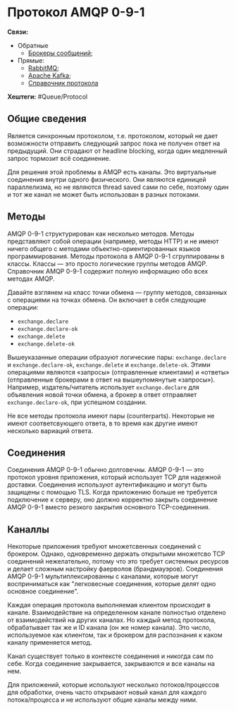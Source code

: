 
# Протокол AMQP 0-9-1

**Связи:**
- Обратные
	- [Брокеры сообщений](queue-broker);
- Прямые:
	- [RabbitMQ](rabbit-mq.md);
	- [Apache Kafka](apache-kafka.md);
	- [Справочник протокола](https://www.rabbitmq.com/amqp-0-9-1-reference)

**Хештеги:** #Queue/Protocol 

## Общие сведения

Является синхронным протоколом, т.е. протоколом, который не дает возможности отправить следующий запрос пока не получен ответ на предыдущий. Они страдают от headline blocking, когда один медленный запрос тормозит всё соединение.

Для решения этой проблемы в AMQP есть каналы. Это виртуальные соединения внутри одного физического. Они являются единицей параллелизма, но не являются thread saved сами по себе, поэтому один и тот же канал не может быть использован в разных потоками.

## Методы

AMQP 0-9-1 структурирован как несколько методов. Методы представляют собой операции (например, методы HTTP) и не имеют ничего общего с методами объектно-ориентированных языков программирования. Методы протокола в AMQP 0-9-1 сгруппированы в классы. Классы — это просто логические группы методов AMQP. Справочник AMQP 0-9-1 содержит полную информацию обо всех методах AMQP.

Давайте взглянем на класс точки обмена — группу методов, связанных с операциями на точках обмена. Он включает в себя следующие операции:

- `exchange.declare`
- `exchange.declare-ok`
- `exchange.delete`
- `exchange.delete-ok`

Вышеуказанные операции образуют логические пары: `exchange.declare` и `exchange.declare-ok`, `exchange.delete` и `exchange.delete-ok`. Этими операциями являются «запросы» (отправленные клиентами) и «ответы» (отправленные брокерами в ответ на вышеупомянутые «запросы»). Например, издатель/читатель использует `exchange.declare` для объявления новой точки обмена, а брокер в ответ отправляет `exchange.declare-ok`, при успешном создании.

Не все методы протокола имеют пары (counterparts). Некоторые не имеют соответсвующего ответа, в то время как другие имеют несколько вариаций ответа.

## Соединения

Соединения AMQP 0-9-1 обычно долговечны. AMQP 0-9-1 — это протокол уровня приложения, который использует TCP для надежной доставки. Соединения используют аутентификацию и могут быть защищены с помощью TLS. Когда приложению больше не требуется подключение к серверу, оно должно корректно закрыть соединение AMQP 0-9-1 вместо резкого закрытия основного TCP-соединения.

## Каналлы

Некоторые приложения требуют множетсвенных соединений с брокером. Однако, одновременно держать открытыми множетсво TCP соединений нежелательно, потому что это требует системных ресурсов и делает сложным настройку фаерволов (брандмауэров). Соединения AMQP 0-9-1 мультиплексированны с каналами, которые могут восприниматься как "легковесные соединения, которые делят одно основное соединение".

Каждая операция протокола выполняемая клиентом происходит в канале. Взаимодействие на определенном канале полностью отделено от взаимодействий на других каналах. Но каждый метод протокола, обрабатывает так же и ID канала (он же номер канала). Это число, используемое как клиентом, так и брокером для распознания к каком каналу применяется метод.

Канал существует только в контексте соединения и никогда сам по себе. Когда соединение закрывается, закрываются и все каналы на нем.

Для приложений, которые используют несколько потоков/процессов для обработки, очень часто открывают новый канал для каждого потока/процесса и не используют общие каналы между ними.




